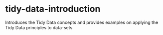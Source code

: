 # tidy-data-introduction
Introduces the Tidy Data concepts and provides examples on applying the Tidy Data principles to data-sets
